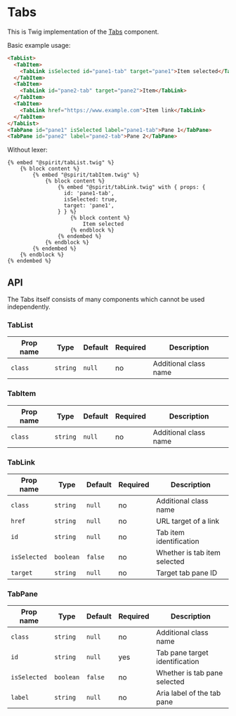 # Tabs

This is Twig implementation of the [Tabs] component.

Basic example usage:

```html
<TabList>
  <TabItem>
    <TabLink isSelected id="pane1-tab" target="pane1">Item selected</TabLink>
  </TabItem>
  <TabItem>
    <TabLink id="pane2-tab" target="pane2">Item</TabLink>
  </TabItem>
  <TabItem>
    <TabLink href="https://www.example.com">Item link</TabLink>
  </TabItem>
</TabList>
<TabPane id="pane1" isSelected label="pane1-tab">Pane 1</TabPane>
<TabPane id="pane2" label="pane2-tab">Pane 2</TabPane>
```

Without lexer:

```twig
{% embed "@spirit/tabList.twig" %}
    {% block content %}
        {% embed "@spirit/tabItem.twig" %}
            {% block content %}
                {% embed "@spirit/tabLink.twig" with { props: {
                  id: 'pane1-tab',
                  isSelected: true,
                  target: 'pane1',
                } } %}
                    {% block content %}
                        Item selected
                    {% endblock %}
                {% endembed %}
            {% endblock %}
        {% endembed %}
    {% endblock %}
{% endembed %}
```

## API

The Tabs itself consists of many components which cannot be used independently.

### TabList

| Prop name | Type     | Default | Required | Description           |
| --------- | -------- | ------- | -------- | --------------------- |
| `class`   | `string` | `null`  | no       | Additional class name |

### TabItem

| Prop name | Type     | Default | Required | Description           |
| --------- | -------- | ------- | -------- | --------------------- |
| `class`   | `string` | `null`  | no       | Additional class name |

### TabLink

| Prop name    | Type      | Default | Required | Description                  |
| ------------ | --------- | ------- | -------- | ---------------------------- |
| `class`      | `string`  | `null`  | no       | Additional class name        |
| `href`       | `string`  | `null`  | no       | URL target of a link         |
| `id`         | `string ` | `null`  | no       | Tab item identification      |
| `isSelected` | `boolean` | `false` | no       | Whether is tab item selected |
| `target`     | `string`  | `null`  | no       | Target tab pane ID           |

### TabPane

| Prop name    | Type      | Default | Required | Description                    |
| ------------ | --------- | ------- | -------- | ------------------------------ |
| `class`      | `string`  | `null`  | no       | Additional class name          |
| `id`         | `string ` | `null`  | yes      | Tab pane target identification |
| `isSelected` | `boolean` | `false` | no       | Whether is tab pane selected   |
| `label`      | `string`  | `null`  | no       | Aria label of the tab pane     |

[tabs]: https://github.com/lmc-eu/spirit-design-system/tree/main/packages/web/src/scss/components/Tabs
